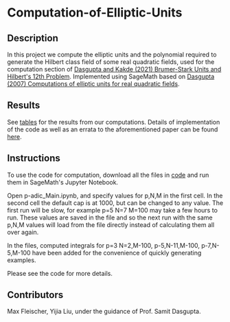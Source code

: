 # Computation-of-Elliptic-Units

## Description
In this project we compute the elliptic units and the polynomial required to generate the Hilbert class field of some real quadratic fields, used for the computation section of [Dasgupta and Kakde (2021) Brumer-Stark Units and Hilbert's 12th Problem](https://arxiv.org/abs/2103.02516). Implemented using SageMath based on [Dasgupta (2007) Computations of elliptic units for real quadratic fields](https://services.math.duke.edu/~dasgupta/papers/comp.pdf).

## Results 
See [tables](./Examples_of_Tables.pdf) for the results from our computations. Details of implementation of the code as well as an errata to the aforementioned paper can be found [here](./Notes_on_the_Implementation.pdf).

## Instructions 
To use the code for computation, download all the files in [code](./code) and run them in SageMath's Jupyter Notebook. 

Open p-adic_Main.ipynb, and specify values for p,N,M in the first cell. In the second cell the default cap is at 1000, but can be changed to any value. The first run will be slow, for example p=5 N=7 M=100 may take a few hours to run. These values are saved in the file and so the next run with the same p,N,M values will load from the file directly instead of calculating them all over again.

In the files, computed integrals for p=3 N=2,M-100, p-5,N-11,M-100, p-7,N-5,M-100 have been added for the convenience of quickly generating examples. 

Please see the code for more details.

## Contributors 
Max Fleischer, Yijia Liu, under the guidance of Prof. Samit Dasgupta.
